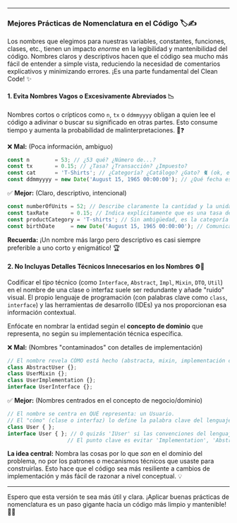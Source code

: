 
---

### Mejores Prácticas de Nomenclatura en el Código 🏷️✍️

Los nombres que elegimos para nuestras variables, constantes, funciones, clases, etc., tienen un impacto *enorme* en la legibilidad y mantenibilidad del código. Nombres claros y descriptivos hacen que el código sea mucho más fácil de entender a simple vista, reduciendo la necesidad de comentarios explicativos y minimizando errores. ¡Es una parte fundamental del Clean Code! ✨

#### 1. Evita Nombres Vagos o Excesivamente Abreviados 📉

Nombres cortos o crípticos como `n`, `tx` o `ddmmyyyy` obligan a quien lee el código a adivinar o buscar su significado en otras partes. Esto consume tiempo y aumenta la probabilidad de malinterpretaciones. 🧠❓

❌ **Mal:** (Poca información, ambiguo)

```javascript
const n        = 53; // ¿53 qué? ¿Número de...?
const tx       = 0.15; // ¿Tasa? ¿Transacción? ¿Impuesto?
const cat      = 'T-Shirts'; // ¿Categoría? ¿Catálogo? ¿Gato? 🐈 (ok, esto último es broma 😉)
const ddmmyyyy = new Date('August 15, 1965 00:00:00'); // ¿Qué fecha es esta? ¿Creación? ¿Nacimiento?
```

✅ **Mejor:** (Claro, descriptivo, intencional)

```javascript
const numberOfUnits = 52; // Describe claramente la cantidad y la unidad.
const taxRate       = 0.15; // Indica explícitamente que es una tasa de impuesto.
const productCategory = 'T-shirts'; // Sin ambigüedad, es la categoría del producto.
const birthDate     = new Date('August 15, 1965 00:00:00'); // Comunica el propósito de la fecha.
```

**Recuerda:** ¡Un nombre más largo pero descriptivo es casi siempre preferible a uno corto y enigmático! 🏆

#### 2. No Incluyas Detalles Técnicos Innecesarios en los Nombres ⚙️🚫

Codificar el *tipo* técnico (como `Interface`, `Abstract`, `Impl`, `Mixin`, `DTO`, `Util`) en el nombre de una clase o interfaz suele ser redundante y añade "ruido" visual. El propio lenguaje de programación (con palabras clave como `class`, `interface`) y las herramientas de desarrollo (IDEs) ya nos proporcionan esa información contextual.

Enfócate en nombrar la entidad según el **concepto de dominio** que representa, no según su implementación técnica específica.

❌ **Mal:** (Nombres "contaminados" con detalles de implementación)

```javascript
// El nombre revela CÓMO está hecho (abstracta, mixin, implementación concreta, interfaz)
class AbstractUser {};
class UserMixin {};
class UserImplementation {};
interface UserInterface {};
```

✅ **Mejor:** (Nombres centrados en el concepto de negocio/dominio)

```javascript
// El nombre se centra en QUÉ representa: un Usuario.
// El "cómo" (clase o interfaz) lo define la palabra clave del lenguaje.
class User { };
interface User { }; // O quizás 'IUser' si las convenciones del lenguaje/equipo lo prefieren para interfaces.
                   // El punto clave es evitar 'Implementation', 'Abstract', etc.
```

**La idea central:** Nombra las cosas por lo que *son* en el dominio del problema, no por los patrones o mecanismos técnicos que usaste para construirlas. Esto hace que el código sea más resiliente a cambios de implementación y más fácil de razonar a nivel conceptual. 💡

---

Espero que esta versión te sea más útil y clara. ¡Aplicar buenas prácticas de nomenclatura es un paso gigante hacia un código más limpio y mantenible! 💪😊